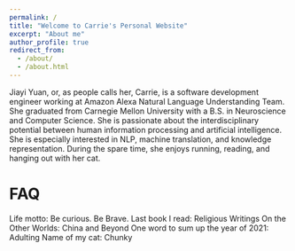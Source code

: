 ```yaml
---
permalink: /
title: "Welcome to Carrie's Personal Website"
excerpt: "About me"
author_profile: true
redirect_from: 
  - /about/
  - /about.html
---
```


Jiayi Yuan, or, as people calls her, Carrie, is a software development engineer working at Amazon Alexa Natural Language Understanding Team. She graduated from Carnegie Mellon University with a B.S. in Neuroscience and Computer Science. She is passionate about the interdisciplinary potential between human information processing and artificial intelligence. She is especially interested in NLP, machine translation, and knowledge representation. During the spare time, she enjoys running, reading, and hanging out with her cat.


FAQ
=======
Life motto: Be curious. Be Brave.
Last book I read: Religious Writings On the Other Worlds: China and Beyond
One word to sum up the year of 2021: Adulting
Name of my cat: Chunky
